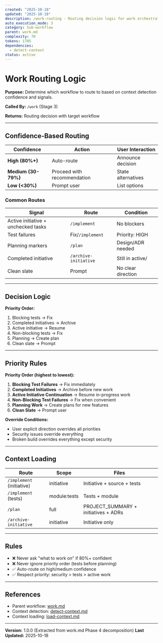```yaml
---
created: "2025-10-18"
updated: "2025-10-18"
description: /work-routing - Routing decision logic for work orchestration
auto_execution_mode: 3
category: Sub-workflow
parent: work.md
complexity: 70
tokens: 1705
dependencies:
  - detect-context
status: active
---
```


# Work Routing Logic

**Purpose:** Determine which workflow to route to based on context detection confidence and signals.

**Called By:** `/work` (Stage 3)

**Returns:** Routing decision with target workflow

---

## Confidence-Based Routing

| Confidence | Action | User Interaction |
|------------|--------|------------------|
| **High (80%+)** | Auto-route | Announce decision |
| **Medium (30-79%)** | Proceed with recommendation | State alternatives |
| **Low (<30%)** | Prompt user | List options |

### Common Routes

| Signal | Route | Condition |
|--------|-------|-----------|  
| Active initiative + unchecked tasks | `/implement` | No blockers |
| Test failures | Fix/`/implement` | Priority: HIGH |
| Planning markers | `/plan` | Design/ADR needed |
| Completed initiative | `/archive-initiative` | Still in active/ |
| Clean slate | Prompt | No clear direction |

---

## Decision Logic

**Priority Order:**
1. Blocking tests → Fix
2. Completed initiatives → Archive
3. Active initiative → Resume
4. Non-blocking tests → Fix
5. Planning → Create plan
6. Clean slate → Prompt

---

## Priority Rules

**Priority Order (highest to lowest):**

1. **Blocking Test Failures** → Fix immediately
2. **Completed Initiatives** → Archive before new work
3. **Active Initiative Continuation** → Resume in-progress work
4. **Non-Blocking Test Failures** → Fix when convenient
5. **Planning Work** → Create plans for new features
6. **Clean Slate** → Prompt user

**Override Conditions:**

- User explicit direction overrides all priorities
- Security issues override everything
- Broken build overrides everything except security

---

## Context Loading

| Route | Scope | Files |
|-------|-------|-------|
| `/implement` (initiative) | initiative | Initiative + source + tests |
| `/implement` (tests) | module:tests | Tests + module |
| `/plan` | full | PROJECT_SUMMARY + initiatives + ADRs |
| `/archive-initiative` | initiative | Initiative only |

---

## Rules

- ❌ Never ask "what to work on" if 80%+ confident
- ❌ Never ignore priority order (tests before planning)
- ✅ Auto-route on high/medium confidence
- ✅ Respect priority: security > tests > active work

---

## References

- Parent workflow: [work.md](./work.md)
- Context detection: [detect-context.md](./detect-context.md)
- Context loading: [load-context.md](./load-context.md)

---

**Version:** 1.0.0 (Extracted from work.md Phase 4 decomposition)
**Last Updated:** 2025-10-18
